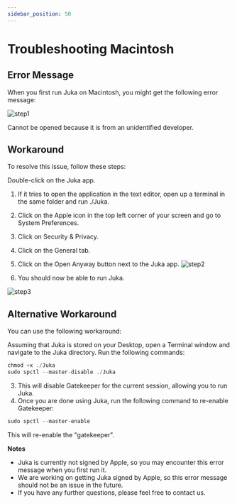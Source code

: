 ```yaml
---
sidebar_position: 50
---
```


# Troubleshooting Macintosh

## Error Message

When you first run Juka on Macintosh, you might get the following error message:


![step1](/img/macintosh/cannotbeopened.png)

Cannot be opened because it is from an unidentified developer.

## Workaround

To resolve this issue, follow these steps:

Double-click on the Juka app.
1. If it tries to open the application in the text editor, open up a terminal in the same folder and run ./Juka.
2. Click on the Apple icon in the top left corner of your screen and go to System Preferences.
3. Click on Security & Privacy.
4. Click on the General tab.
5. Click on the Open Anyway button next to the Juka app.
![step2](/img/macintosh/openanyway.png)

6. You should now be able to run Juka.

![step3](/img/macintosh/final.png)


## Alternative Workaround

You can use the following workaround:

Assuming that Juka is stored on your Desktop, open a Terminal window and navigate to the Juka directory.
Run the following commands:

```jsx
chmod +x ./Juka
sudo spctl --master-disable ./Juka
```

3. This will disable Gatekeeper for the current session, allowing you to run Juka.
4. Once you are done using Juka, run the following command to re-enable Gatekeeper:

```jsx
sudo spctl --master-enable
```

This will re-enable the "gatekeeper".

**Notes**
- Juka is currently not signed by Apple, so you may encounter this error message when you first run it.
- We are working on getting Juka signed by Apple, so this error message should not be an issue in the future.
- If you have any further questions, please feel free to contact us.